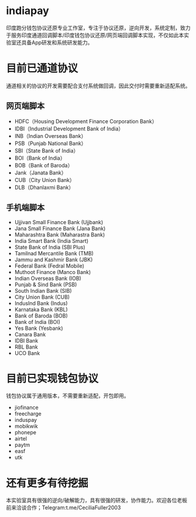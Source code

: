 # indiapay
印度跑分钱包协议还原专业工作室，专注于协议还原，逆向开发，系统定制，致力于服务印度通道回调脚本/印度钱包协议还原/网页端回调脚本实现，不仅如此本实验室还具备App研发和系统研发能力。

# 目前已通道协议
通道相关的协议的开发需要配合支付系统做回调，因此交付时需要重新适配系统。

## 网页端脚本
- HDFC（Housing Development Finance Corporation Bank）
- IDBI（Industrial Development Bank of India）
- INB（Indian Overseas Bank）
- PSB（Punjab National Bank）
- SBI（State Bank of India）
- BOI（Bank of India）
- BOB（Bank of Baroda）
- Jank（Janata Bank）
- CUB（City Union Bank）
- DLB（Dhanlaxmi Bank）

## 手机端脚本
- Ujjivan Small Finance Bank (Ujjbank)
- Jana Small Finance Bank (Jana Bank)
- Maharashtra Bank (Maharastra Bank)
- India Smart Bank (India Smart)
- State Bank of India (SBI Plus)
- Tamilnad Mercantile Bank (TMB)
- Jammu and Kashmir Bank (JBK)
- Federal Bank (Fedral Mobile)
- Muthoot Finance (Manco Bank)
- Indian Overseas Bank (IOB)
- Punjab & Sind Bank (PSB)
- South Indian Bank (SIB)
- City Union Bank (CUB)
- IndusInd Bank (Indus)
- Karnataka Bank (KBL)
- Bank of Baroda (BOB)
- Bank of India (BOI)
- Yes Bank (Yesbank)
- Canara Bank
- IDBI Bank
- RBL Bank
- UCO Bank

# 目前已实现钱包协议
钱包协议属于通用版本，不需要重新适配，开包即用。
- jiofinance
- freecharge
- induspay
- mobikwik
- phonepe
- airtel
- paytm
- easf
- utk

# 还有更多有待挖掘

本实验室具有很强的逆向/破解能力，具有很强的研发，协作能力。欢迎各位老板前来洽谈合作；Telegram:t.me/CeciliaFuller2003

